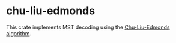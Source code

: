 # chu-liu-edmonds

This crate implements MST decoding using the
[Chu-Liu-Edmonds algorithm](https://en.wikipedia.org/wiki/Edmonds%27_algorithm).